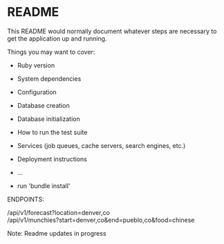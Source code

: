 # README

This README would normally document whatever steps are necessary to get the
application up and running.

Things you may want to cover:

* Ruby version

* System dependencies

* Configuration

* Database creation

* Database initialization

* How to run the test suite

* Services (job queues, cache servers, search engines, etc.)

* Deployment instructions

* ...

* run 'bundle install'

ENDPOINTS:

/api/v1/forecast?location=denver,co  
/api/v1/munchies?start=denver,co&end=pueblo,co&food=chinese

Note: Readme updates in progress
